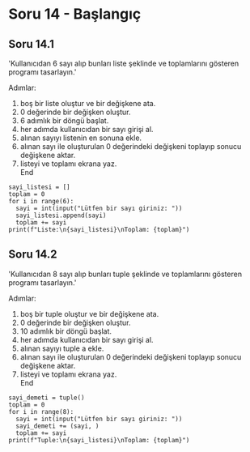 # Soru 14 - Başlangıç

## Soru 14.1

'Kullanıcıdan 6 sayı alıp bunları liste şeklinde ve toplamlarını gösteren programı tasarlayın.'

Adımlar:
1. boş bir liste oluştur ve bir değişkene ata.
2. 0 değerinde bir değişken oluştur.
3. 6 adımlık bir döngü başlat.
4. her adımda kullanıcıdan bir sayı girişi al.
5. alınan sayıyı listenin en sonuna ekle.
6. alınan sayı ile oluşturulan 0 değerindeki değişkeni toplayıp sonucu değişkene aktar.
7. listeyi ve toplamı ekrana yaz. <br>
End

```
sayi_listesi = []
toplam = 0
for i in range(6):
  sayi = int(input("Lütfen bir sayı giriniz: "))
  sayi_listesi.append(sayi)
  toplam += sayi
print(f"Liste:\n{sayi_listesi}\nToplam: {toplam}")
```

## Soru 14.2



'Kullanıcıdan 8 sayı alıp bunları tuple şeklinde ve toplamlarını gösteren programı tasarlayın.'

Adımlar:
1. boş bir tuple oluştur ve bir değişkene ata.
2. 0 değerinde bir değişken oluştur.
3. 10 adımlık bir döngü başlat.
4. her adımda kullanıcıdan bir sayı girişi al.
5. alınan sayıyı tuple a ekle.
6. alınan sayı ile oluşturulan 0 değerindeki değişkeni toplayıp sonucu değişkene aktar.
7. listeyi ve toplamı ekrana yaz. <br>
End

```
sayi_demeti = tuple()
toplam = 0
for i in range(8):
  sayi = int(input("Lütfen bir sayı giriniz: "))
  sayi_demeti += (sayi, )
  toplam += sayi
print(f"Tuple:\n{sayi_listesi}\nToplam: {toplam}")
```

